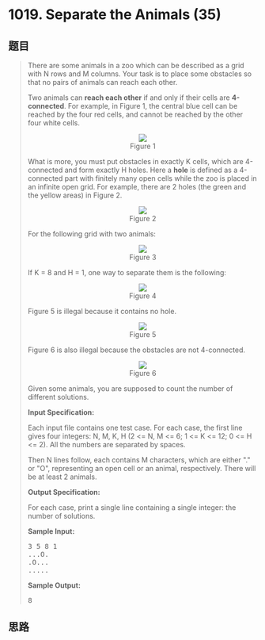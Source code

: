 <h1>1019. Separate the Animals (35)</h1>

## 题目

> <div id="problemContent">
> <p>There are some animals in a zoo which can be described as a grid with N rows and M columns.  Your task is to place some obstacles so that no pairs of animals can reach each other.
> </p>
> <p>
> Two animals can <b>reach each other</b> if and only if their cells are <b>4-connected</b>.  For example, in Figure 1, the central blue cell can be reached by the four red cells, and cannot be reached by the other four white cells.
> </p>
> <center><img src="http://nos.patest.cn/pe_ovw14g1rloy.JPG"/><br/>Figure 1</center>
> <p>
> What is more, you must put obstacles in exactly K cells, which are 4-connected and form exactly H holes.  Here a <b>hole</b> is defined as a 4-connected part with finitely many open cells while the zoo is placed in an infinite open grid. For example, there are 2 holes (the green and the yellow areas) in Figure 2.
> </p>
> <center><img src="http://nos.patest.cn/pe_ovw14ksk9ux.JPG"/><br/>Figure 2</center>
> <p>
> For the following grid with two animals:
> </p>
> <center><img src="http://nos.patest.cn/pe_ovw1511p3u3.jpg"/><br/>Figure 3</center>
> <p>
> If K = 8 and H = 1, one way to separate them is the following:
> </p>
> <center><img src="http://nos.patest.cn/pe_ovw15u5uah0.jpg"/><br/>Figure 4</center>
> <p>
> Figure 5 is illegal because it contains no hole.
> </p>
> <center><img src="http://nos.patest.cn/pe_ovw1bm9izxb.jpg"/><br/>Figure 5</center>
> <p>
> Figure 6 is also illegal because the obstacles are not 4-connected.
> </p>
> <center><img src="http://nos.patest.cn/pe_ovw1c4ccr11.jpg"/><br/>Figure 6</center>
> <p>
> Given some animals, you are supposed to count the number of different solutions.
> </p>
> <p><b>
> Input Specification:
> </b></p>
> <p>Each input file contains one test case.  For each case, the first line gives four integers: N, M, K, H (2 &lt;= N, M &lt;= 6; 1 &lt;= K &lt;= 12; 0 &lt;= H &lt;= 2).  All the numbers are separated by spaces.</p>
> <p>Then N lines follow, each contains M characters, which are either "." or "O", representing an open cell or an animal, respectively.  There will be at least 2 animals.
> </p>
> <p><b>
> Output Specification:
> </b></p>
> <p>For each case, print a single line containing a single integer: the number of solutions.</p>
> <b>Sample Input:</b><pre>
> 3 5 8 1
> ...O.
> .O...
> .....
> </pre>
> <b>Sample Output:</b><pre>
> 8
> </pre>
> </div>

## 思路

